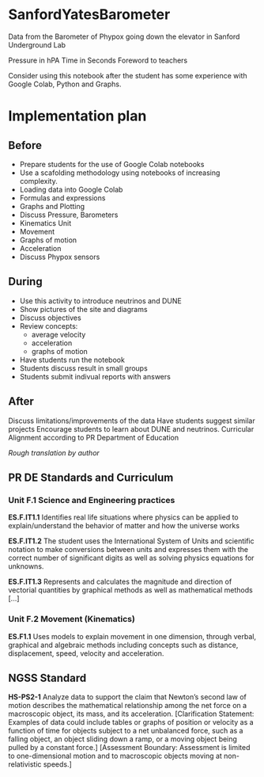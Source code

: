 # SanfordYatesBarometer
Data from the Barometer of Phypox going down the elevator in Sanford Underground Lab

Pressure in hPA
Time in Seconds
Foreword to teachers

Consider using this notebook after the student has some experience with Google Colab, Python and Graphs.

# Implementation plan

## Before

* Prepare students for the use of Google Colab notebooks
* Use a scafolding methodology using notebooks of increasing complexity.
* Loading data into Google Colab
* Formulas and expressions
* Graphs and Plotting
* Discuss Pressure, Barometers
* Kinematics Unit
* Movement
* Graphs of motion
* Acceleration
* Discuss Phypox sensors

## During

*   Use this activity to introduce neutrinos and DUNE
* Show pictures of the site and diagrams
* Discuss objectives
* Review concepts:
  * average velocity
  * acceleration
  * graphs of motion
* Have students run the notebook
* Students discuss result in small groups
* Students submit indivual reports with answers

## After

Discuss limitations/improvements of the data
Have students suggest similar projects
Encourage students to learn about DUNE and neutrinos.
Curricular Alignment according to PR Department of Education

*Rough translation by author*

## PR DE Standards and Curriculum
### Unit F.1 Science and Engineering practices

**ES.F.IT1.1** Identifies real life situations where physics can be applied to explain/understand the behavior of matter and how the universe works

**ES.F.IT1.2** The student uses the International System of Units and scientific notation to make conversions between units and expresses them with the correct number of significant digits as well as solving physics equations for unknowns.

**ES.F.IT1.3** Represents and calculates the magnitude and direction of vectorial quantities by graphical methods as well as mathematical methods [...]

### Unit F.2 Movement (Kinematics)

**ES.F1.1** Uses models to explain movement in one dimension, through verbal, graphical and algebraic methods including concepts such as distance, displacement, speed, velocity and acceleration.

## NGSS Standard
**HS-PS2-1** Analyze data to support the claim that Newton’s second law of motion describes the mathematical relationship among the net force on a macroscopic object, its mass, and its acceleration. [Clarification Statement: Examples of data could include tables or graphs of position or velocity as a function of time for objects subject to a net unbalanced force, such as a falling object, an object sliding down a ramp, or a moving object being pulled by a constant force.] [Assessment Boundary: Assessment is limited to one-dimensional motion and to macroscopic objects moving at non-relativistic speeds.]
